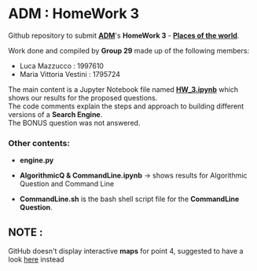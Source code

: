 # ADM : HomeWork 3

Github repository to submit [**ADM**](http://aris.me/index.php/data-mining-ds-2022)'s **HomeWork 3** - **[Places of the world](https://github.com/lucamaiano/ADM/tree/master/2022/Homework_3)**.<br>

Work done and compiled by **Group 29** made up of the following members:
- Luca Mazzucco : 1997610 
- Maria Vittoria Vestini : 1795724

The main content is a Jupyter Notebook file named [**HW_3.ipynb**](https://nbviewer.org/github/LM1997610/ADM_HW3/blob/main/HW_3.ipynb) which shows our results for the proposed questions.\
The code comments explain the steps and approach to building different versions of a **Search Engine**.\
The BONUS question was not answered.

### Other contents:

- **engine.py** 

- **AlgorithmicQ & CommandLine.ipynb** → shows results for Algorithmic Question and Command Line

- **CommandLine.sh** is the bash shell script file for the **CommandLine Question**.

## **NOTE :**
GitHub doesn't display interactive **maps** for point 4, suggested to have a look [here](https://nbviewer.org/github/LM1997610/ADM_HW3/blob/main/HW_3.ipynb) instead
